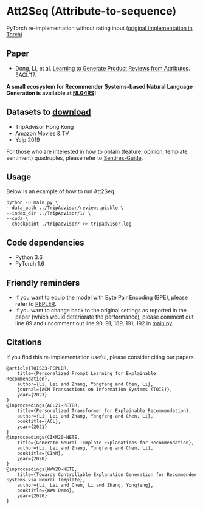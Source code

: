 # Att2Seq (Attribute-to-sequence)
PyTorch re-implementation without rating input ([original implementation in Torch](https://goo.gl/iWzB8P))

## Paper
- Dong, Li, et al. [Learning to Generate Product Reviews from Attributes](https://aclanthology.org/E17-1059.pdf). EACL'17.

**A small ecosystem for Recommender Systems-based Natural Language Generation is available at [NLG4RS](https://github.com/lileipisces/NLG4RS)!**

## Datasets to [download](https://lifehkbueduhk-my.sharepoint.com/:f:/g/personal/16484134_life_hkbu_edu_hk/Eln600lqZdVBslRwNcAJL5cBarq6Mt8WzDKpkq1YCqQjfQ?e=cISb1C)
- TripAdvisor Hong Kong
- Amazon Movies & TV
- Yelp 2019

For those who are interested in how to obtain (feature, opinion, template, sentiment) quadruples, please refer to [Sentires-Guide](https://github.com/lileipisces/Sentires-Guide).

## Usage
Below is an example of how to run Att2Seq.
```
python -u main.py \
--data_path ../TripAdvisor/reviews.pickle \
--index_dir ../TripAdvisor/1/ \
--cuda \
--checkpoint ./tripadvisor/ >> tripadvisor.log
```

## Code dependencies
- Python 3.6
- PyTorch 1.6

## Friendly reminders
- If you want to equip the model with Byte Pair Encoding (BPE), please refer to [PEPLER](https://github.com/lileipisces/PEPLER).
- If you want to change back to the original settings as reported in the paper (which would deteriorate the performance), please comment out line 89 and uncomment out line 90, 91, 189, 191, 192 in [main.py](main.py).

## Citations
If you find this re-implementation useful, please consider citing our papers.
```
@article{TOIS23-PEPLER,
	title={Personalized Prompt Learning for Explainable Recommendation},
	author={Li, Lei and Zhang, Yongfeng and Chen, Li},
	journal={ACM Transactions on Information Systems (TOIS)},
	year={2023}
}
@inproceedings{ACL21-PETER,
	title={Personalized Transformer for Explainable Recommendation},
	author={Li, Lei and Zhang, Yongfeng and Chen, Li},
	booktitle={ACL},
	year={2021}
}
@inproceedings{CIKM20-NETE,
	title={Generate Neural Template Explanations for Recommendation},
	author={Li, Lei and Zhang, Yongfeng and Chen, Li},
	booktitle={CIKM},
	year={2020}
}
@inproceedings{WWW20-NETE,
	title={Towards Controllable Explanation Generation for Recommender Systems via Neural Template},
	author={Li, Lei and Chen, Li and Zhang, Yongfeng},
	booktitle={WWW Demo},
	year={2020}
}
```

